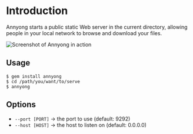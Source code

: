 # Introduction

Annyong starts a public static Web server in the current directory, allowing people in your local network to browse and download your files.

![Screenshot of Annyong in action](http://i.imgur.com/zRg9Y.png)

## Usage

    $ gem install annyong
    $ cd /path/you/want/to/serve
    $ annyong

## Options

* `--port [PORT]` → the port to use (default: 9292)
* `--host [HOST]` → the host to listen on (default: 0.0.0.0)
